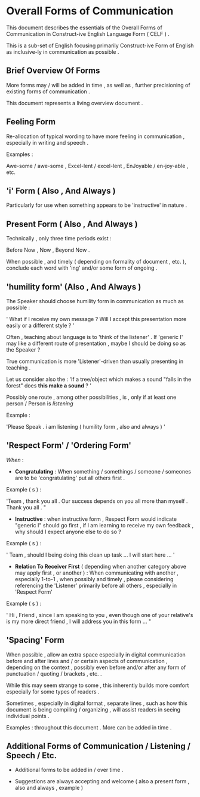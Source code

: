 # Overall Forms of Communication

This document describes the essentials of the Overall Forms of Communication in Construct-ive English Language Form ( CELF ) .

This is a sub-set of English focusing primarily Construct-ive Form of English as inclusive-ly in communication as possible .

## Brief Overview Of Forms

More forms may / will be added in time , as well as , further precisioning of existing forms of communication .

This document represents a living overview document .

## Feeling Form

Re-allocation of typical wording to have more feeling in communication , especially in writing and speech .

Examples :

Awe-some / awe-some , Excel-lent / excel-lent , EnJoyable / en-joy-able , etc.

## 'i' Form ( Also , And Always )

Particularly for use when something appears to be 'instructive' in nature .

## Present Form ( Also , And Always )

Technically , only three time periods exist :

Before Now , Now , Beyond Now .

When possible , and timely ( depending on formality of document , etc. ), conclude each word with 'ing' and/or some form of ongoing .

## 'humility form' (Also , And Always )

The Speaker should choose humility form in communication as much as possible :

' What if I receive my own message ? Will I accept this presentation more easily or a different style ? '

Often , teaching about language is to 'think of the listener' . If 'generic I' may like a different route of presentation , maybe I should be doing so as the Speaker ?

True communication is more 'Listener'-driven than usually presenting in teaching .

Let us consider also the : 'If a tree/object which makes a sound "falls in the forest" does **this make a sound** ? '

Possibly one route , among other possibilities , is , only if at least one person / Person is *listening*

Example :

'Please Speak .
i am listening
( humility form , also and always ) '

## 'Respect Form' / 'Ordering Form'

*When* :

* **Congratulating** : When something / somethings / someone / someones are to be 'congratulating' put all others first .

Example ( s ) :

'Team , thank you all . Our success depends on you all more than myself . Thank you all . "

* **Instructive** : when instructive form , Respect Form would indicate "generic I" should go first , if I am learning to receive my own feedback , why should I expect anyone else to do so ?

Example ( s ) :

' Team , should I being doing this clean up task ... I will start here ... '

* **Relation To Receiver First** ( depending when another category above may apply first , or another ) : When communicating with another , especially 1-to-1 , when possibly and timely , please considering referencing the 'Listener' primarily before all others , especially in 'Respect Form'

Example ( s ) :

' Hi , Friend , since I am speaking to you , even though one of your relative's is my more direct friend , I will address you in this form ... "

## 'Spacing' Form

When possible , allow an extra space especially in digital communication before and after lines and / or certain aspects of communication , depending on the context , possibly even before and/or after any form of punctuation / quoting / brackets , etc. .

While this may seem strange to some , this inherently builds more comfort especially for some types of readers .

Sometimes , especially in digital format , separate lines , such as how this document is being compiling / organizing , will assist readers in seeing individual points .

Examples : throughout this document . More can be added in time .

## Additional Forms of Communication / Listening / Speech / Etc.

* Additional forms to be added in / over time .

* Suggestions are always accepting and welcome ( also a present form , also and always , example )

